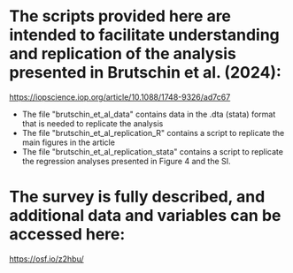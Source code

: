 # The scripts provided here are intended to facilitate understanding and replication of the analysis presented in Brutschin et al. (2024):
https://iopscience.iop.org/article/10.1088/1748-9326/ad7c67

- The file "brutschin_et_al_data" contains data in the .dta (stata) format that is needed to replicate the analysis
- The file "brutschin_et_al_replication_R" contains a script to replicate the main figures in the article
- The file "brutschin_et_al_replication_stata" contains a script to replicate the regression analyses presented in Figure 4 and the SI.

# The survey is fully described, and additional data and variables can be accessed here: 
https://osf.io/z2hbu/ 
